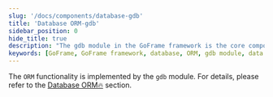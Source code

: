 ```yaml
---
slug: '/docs/components/database-gdb'
title: 'Database ORM-gdb'
sidebar_position: 0
hide_title: true
description: "The gdb module in the GoFrame framework is the core component for implementing database ORM functionality, responsible for efficient data operations and management. In the GoFrame framework, gdb plays a crucial role in simplifying database interaction and management."
keywords: [GoFrame, GoFrame framework, database, ORM, gdb module, data interaction, data management, database operations, core component, gdb]
---
```


The `ORM` functionality is implemented by the `gdb` module. For details, please refer to the [Database ORM🔥](../../核心组件/数据库ORM/数据库ORM.md) section.